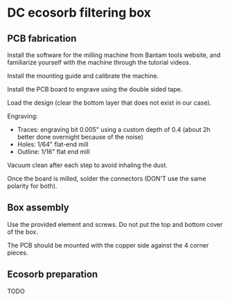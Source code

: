 DC ecosorb filtering box
========================

PCB fabrication
---------------

Install the software for the milling machine from Bantam tools website, and
familiarize yourself with the machine through the tutorial videos.

Install the mounting guide and calibrate the machine.

Install the PCB board to engrave using the double sided tape.

Load the design (clear the bottom layer that does not exist in our case).

Engraving:
- Traces: engraving bit 0.005" using a custom depth of 0.4 (about 2h better
  done overnight because of the noise)
- Holes: 1/64" flat-end mill
- Outline: 1/16" flat end mill

Vacuum clean after each step to avoid inhaling the dust.

Once the board is milled, solder the connectors (DON'T use the same polarity
for both).


Box assembly
------------

Use the provided element and screws. Do not put the top and bottom cover of the
box.

The PCB should be mounted with the copper side against the 4 corner pieces.


Ecosorb preparation
-------------------

TODO
